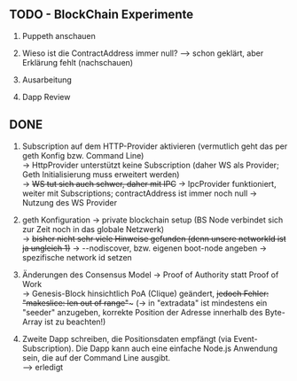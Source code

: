 TODO - BlockChain Experimente
---------------------------------------

1. Puppeth anschauen

6. Wieso ist die ContractAddress immer null?
	--> schon geklärt, aber Erklärung fehlt (nachschauen)

2. Ausarbeitung

3. Dapp Review

## DONE

1. Subscription auf dem HTTP-Provider aktivieren (vermutlich geht das per geth Konfig bzw. Command Line)  
	-> HttpProvider unterstützt keine Subscription (daher WS als Provider; Geth Initialisierung muss erweitert werden)  
	-> ~~WS tut sich auch schwer, daher mit IPC~~
	-> IpcProvider funktioniert, weiter mit Subscriptions; contractAddress ist immer noch null
	-> Nutzung des WS Provider

2. geth Konfiguration -> private blockchain setup (BS Node verbindet sich zur Zeit noch in das globale Netzwerk)  
	-> ~~bisher nicht sehr viele Hinweise gefunden (denn unsere networkId ist ja ungleich 1)~~
	-> --nodiscover, bzw. eigenen boot-node angeben
	-> spezifische network id setzen

3. Änderungen des Consensus Model -> Proof of Authority statt Proof of Work  
	-> Genesis-Block hinsichtlich PoA (Clique) geändert, ~~jedoch Fehler: "makeslice: len out of range"~~~ (-> in "extradata" ist mindestens ein "seeder" anzugeben, korrekte Position der Adresse innerhalb des Byte-Array ist zu beachten!)


5. Zweite Dapp schreiben, die Positionsdaten empfängt (via Event-Subscription). Die Dapp kann auch eine einfache Node.js Anwendung sein, die auf der Command Line ausgibt.  
	--> erledigt


